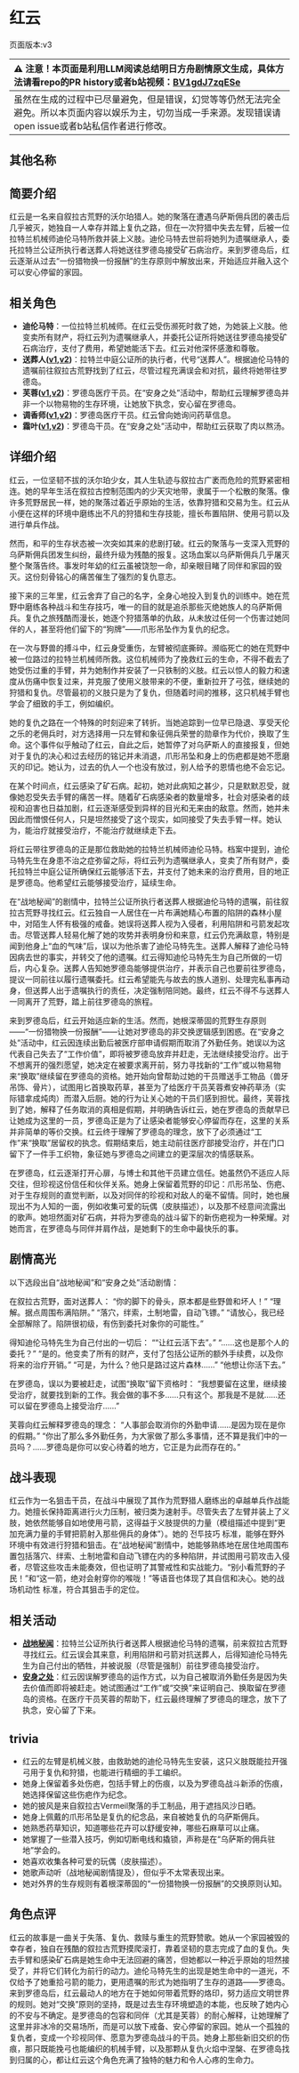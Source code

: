 # 红云
页面版本:v3
 

| :warning: 注意！本页面是利用LLM阅读总结明日方舟剧情原文生成，具体方法请看repo的PR history或者b站视频：[BV1gdJ7zqESe](https://www.bilibili.com/video/BV1gdJ7zqESe/)         |
|:----------------------------|
| 虽然在生成的过程中已尽量避免，但是错误，幻觉等等仍然无法完全避免。所以本页面内容以娱乐为主，切勿当成一手来源。发现错误请open issue或者b站私信作者进行修改。|



## 其他名称

## 简要介绍
红云是一名来自叙拉古荒野的沃尔珀猎人。她的聚落在遭遇乌萨斯佣兵团的袭击后几乎被灭，她独自一人幸存并踏上复仇之路，但在一次狩猎中失去左臂，后被一位拉特兰机械师迪伦马特所救并装上义肢。迪伦马特去世前将她列为遗嘱继承人，委托拉特兰公证所执行者送葬人将她送往罗德岛接受矿石病治疗。来到罗德岛后，红云逐渐从过去“一份猎物换一份报酬”的生存原则中解放出来，开始适应并融入这个可以安心停留的家园。
## 相关角色
-   **迪伦马特**：一位拉特兰机械师。在红云受伤濒死时救了她，为她装上义肢。他变卖所有财产，将红云列为遗嘱继承人，并委托公证所将她送往罗德岛接受矿石病治疗，支付了费用，希望她能活下去。红云对他深怀感激和尊敬。
-   **送葬人([v1](../chars/char_279_excu.md),[v2](char_279_excu.md))**：拉特兰中庭公证所的执行者，代号“送葬人”。根据迪伦马特的遗嘱前往叙拉古荒野找到了红云，尽管过程充满误会和对抗，最终将她带往罗德岛。
-   **芙蓉([v1](../chars/char_120_hibisc.md),[v2](char_120_hibisc.md))**：罗德岛医疗干员。在“安身之处”活动中，帮助红云理解罗德岛并非一个以物易物的生存环境，让她放下执念，安心留在罗德岛。
-   **调香师([v1](../chars/char_181_flower.md),[v2](char_181_flower.md))**：罗德岛医疗干员。红云曾向她询问药草信息。
-   **霜叶([v1](../chars/char_193_frostl.md),[v2](char_193_frostl.md))**：罗德岛干员。在“安身之处”活动中，帮助红云获取了肉以熬汤。
## 详细介绍
红云，一位坚韧不拔的沃尔珀少女，其人生轨迹与叙拉古广袤而危险的荒野紧密相连。她的早年生活在叙拉古控制范围内的少天灾地带，隶属于一个松散的聚落。像许多荒野居民一样，她的聚落过着近乎原始的生活，依靠狩猎和交易为生。红云从小便在这样的环境中磨练出不凡的狩猎和生存技能，擅长布置陷阱、使用弓箭以及进行单兵作战。

然而，和平的生存状态被一次突如其来的悲剧打破。红云的聚落与一支深入荒野的乌萨斯佣兵团发生纠纷，最终升级为残酷的报复。这场血案以乌萨斯佣兵几乎屠灭整个聚落告终。事发时年幼的红云虽被饶恕一命，却亲眼目睹了同伴和家园的毁灭。这份刻骨铭心的痛苦催生了强烈的复仇意志。

接下来的三年里，红云舍弃了自己的名字，全身心地投入到复仇的训练中。她在荒野中磨练各种战斗和生存技巧，唯一的目的就是追杀那些灭绝她族人的乌萨斯佣兵。复仇之旅残酷而漫长，她逐个狩猎落单的仇敌，从未放过任何一个伤害过她同伴的人，甚至将他们留下的“狗牌”——爪形吊坠作为复仇的纪念。

在一次与野兽的搏斗中，红云身受重伤，左臂被彻底撕碎。濒临死亡的她在荒野中被一位路过的拉特兰机械师所救。这位机械师为了挽救红云的生命，不得不截去了她受伤过重的手臂，并为她制作并安装了一只铁制的义肢。红云以惊人的毅力和速度从伤痛中恢复过来，并克服了使用义肢带来的不便，重新拉开了弓弦，继续她的狩猎和复仇。尽管最初的义肢只是为了复仇，但随着时间的推移，这只机械手臂也学会了细致的手工，例如编织。

她的复仇之路在一个特殊的时刻迎来了转折。当她追踪到一位早已隐退、享受天伦之乐的老佣兵时，对方选择用一只左臂和象征佣兵荣誉的勋章作为代价，换取了生命。这个事件似乎触动了红云，自此之后，她暂停了对乌萨斯人的直接报复，但她对于复仇的决心和过去经历的铭记并未消退，爪形吊坠和身上的伤疤都是她不愿磨灭的印记。她认为，过去的仇人一个也没有放过，别人给予的恩情也绝不会忘记。

在某个时间点，红云感染了矿石病。起初，她对此病知之甚少，只是默默忍受，就像她忍受失去手臂的痛苦一样。随着矿石病感染者的数量增多，社会对感染者的歧视和迫害也日益加剧，红云逐渐感受到异样的目光和无来由的敌意。然而，她并未因此而憎恨任何人，只是坦然接受了这个现实，如同接受了失去手臂一样。她认为，能治疗就接受治疗，不能治疗就继续走下去。

将红云带往罗德岛的正是那位救助她的拉特兰机械师迪伦马特。档案中提到，迪伦马特先生在身患不治之症弥留之际，将红云列为遗嘱继承人，变卖了所有财产，委托拉特兰中庭公证所确保红云能够活下去，并支付了她未来的治疗费用，目的地正是罗德岛。他希望红云能够接受治疗，延续生命。

在“战地秘闻”的剧情中，拉特兰公证所执行者送葬人根据迪伦马特的遗嘱，前往叙拉古荒野寻找红云。红云独自一人居住在一片布满她精心布置的陷阱的森林小屋中，对陌生人怀有极强的戒备。她误将送葬人视为入侵者，利用陷阱和弓箭发起攻击。尽管送葬人轻易化解了她的攻势并表明身份和来意，红云仍充满敌意，特别是闻到他身上“血的气味”后，误以为他杀害了迪伦马特先生。送葬人解释了迪伦马特因病去世的事实，并转交了他的遗嘱。红云得知迪伦马特先生为自己所做的一切后，内心复杂。送葬人告知她罗德岛能够提供治疗，并表示自己也要前往罗德岛，提议一同前往以履行遗嘱委托。红云希望能先与故去的族人道别、处理完私事再动身，但送葬人出于遗嘱执行的责任，决定强制陪同她。最终，红云不得不与送葬人一同离开了荒野，踏上前往罗德岛的旅程。

来到罗德岛后，红云开始适应新的生活。然而，她根深蒂固的荒野生存原则——“一份猎物换一份报酬”——让她对罗德岛的非交换逻辑感到困惑。在“安身之处”活动中，红云因连续出勤后被医疗部申请假期而取消了外勤任务。她误以为这代表自己失去了“工作价值”，即将被罗德岛放弃并赶走，无法继续接受治疗。出于不想离开的强烈愿望，她决定在被要求离开前，努力寻找新的“工作”或以物易物来“换取”继续留在罗德岛的资格。她开始向曾帮助过她的干员赠送手工物品（兽牙吊饰、骨片），试图用匕首换取药草，甚至为了给医疗干员芙蓉煮安神药草汤（实际错拿成炖肉）而潜入后厨。她的行为让关心她的干员们感到担忧。最终，芙蓉找到了她，解释了任务取消的真相是假期，并明确告诉红云，她在罗德岛的贡献早已让她成为这里的一员，罗德岛正是为了让感染者能够安心停留而存在，这里的关系并非简单的等价交换。红云终于理解了罗德岛的理念，放下了必须通过“工作”来“换取”居留权的执念。假期结束后，她主动前往医疗部接受治疗，并在门口留下了一件手工织物，象征她与罗德岛之间建立的更深层次的情感联系。

在罗德岛，红云逐渐打开心扉，与博士和其他干员建立信任。她虽然仍不适应人际交往，但珍视这份信任和伙伴关系。她身上保留着荒野的印记：爪形吊坠、伤疤、对于生存规则的直觉判断，以及对同伴的珍视和对敌人的毫不留情。同时，她也展现出不为人知的一面，例如收集可爱的玩偶（皮肤描述），以及那不经意间流露出的歌声。她坦然面对矿石病，并将为罗德岛的战斗留下的新伤疤视为一种荣耀。对她而言，在罗德岛与同伴并肩作战，是她剩下的生命中最快乐的事。
## 剧情高光
以下选段出自“战地秘闻”和“安身之处”活动剧情：

在叙拉古荒野，面对送葬人：
“你的脚下的骨头，原本都是些野兽和坏人！”
“理解。据点周围布满陷阱。”
“落穴，绊索，土制地雷，自动飞镖。”
“请放心，我已经全部解除了。陷阱很初级，有伤到委托对象你的可能性。”

得知迪伦马特先生为自己付出的一切后：
““让红云活下去”。”
“......这也是那个人的委托？”
“是的。他变卖了所有的财产，支付了包括公证所的额外手续费，以及你将来的治疗开销。”
“可是，为什么？他只是路过这片森林......”
“他想让你活下去。”

在罗德岛，误以为要被赶走，试图“换取”留下资格时：
“我想要留在这里，继续接受治疗，就要找到新的工作。我会做的事不多......只有这个。那我是不是就......还可以留在罗德岛上接受治疗......”

芙蓉向红云解释罗德岛的理念：
“人事部会取消你的外勤申请......是因为现在是你的假期。”
“你出了那么多外勤任务，为大家做了那么多事情，还不算是我们中的一员吗？......罗德岛是你可以安心待着的地方，它正是为此而存在的。”
## 战斗表现
红云作为一名狙击干员，在战斗中展现了其作为荒野猎人磨练出的卓越单兵作战能力。她擅长保持距离进行火力压制，被归类为速射手。尽管失去了左臂并装上了义肢，她依然能够自如地使用弓箭，这得益于义肢提供的力量（模组描述中提到“更加充满力量的手臂把箭射入那些佣兵的身体”）。她的 전투技巧 标准，能够在野外环境中有效进行狩猎和狙击。在“战地秘闻”剧情中，她能够熟练地在居住地周围布置包括落穴、绊索、土制地雷和自动飞镖在内的多种陷阱，并试图用弓箭攻击入侵者，尽管这些攻击未能奏效，但也证明了其警戒性和实战能力。“别小看荒野的子民！”和“这一箭，绝对会射穿你的喉咙！”等语音也体现了其自信和决心。她的战场机动性 标准，符合其狙击手的定位。
## 相关活动
-   **[战地秘闻](../stories/act4d0.md)**：拉特兰公证所执行者送葬人根据迪伦马特的遗嘱，前来叙拉古荒野寻找红云。红云误会其来意，利用陷阱和弓箭对抗送葬人，后得知迪伦马特先生为自己付出的牺牲，并被说服（尽管是强制）前往罗德岛接受治疗。
-   **[安身之处](../stories/story_clour_set_1.md)**：红云因误解罗德岛的运作方式，以为自己被取消外勤任务是因为失去价值而即将被赶走。她试图通过“工作”或“交换”来证明自己、换取留在罗德岛的资格。在医疗干员芙蓉的帮助下，红云最终理解了罗德岛的理念，放下了执念，安心留了下来。
## trivia
*   红云的左臂是机械义肢，由救助她的迪伦马特先生安装，这只义肢既能拉开强弓用于复仇和狩猎，也能进行精细的手工编织。
*   她身上保留着多处伤疤，包括手臂上的伤痕，以及为罗德岛战斗新添的伤痕，她选择保留这些伤疤作为纪念。
*   她的披风是来自叙拉古Vermeil聚落的手工制品，用于遮挡风沙日晒。
*   她身上佩戴的爪形吊坠是复仇的纪念品，来自被她复仇的乌萨斯佣兵。
*   她熟悉药草知识，知道哪些花卉可以舒缓安神，哪些石麻草可以止痛。
*   她掌握了一些潜入技巧，例如切断电线和撬锁，声称是在“乌萨斯的佣兵驻地”学会的。
*   她喜欢收集各种可爱的玩偶（皮肤描述）。
*   她歌声动听（战地秘闻剧情提及），但似乎不太常表现出来。
*   她对外界的生存规则有着根深蒂固的“一份猎物换一份报酬”的交换原则认知。
## 角色点评
红云的故事是一曲关于失落、复仇、救赎与重生的荒野赞歌。她从一个家园被毁的幸存者，独自在残酷的叙拉古荒野摸爬滚打，靠着坚韧的意志完成了血的复仇。失去手臂和感染矿石病是她生命中无法回避的痛苦，但她都以一种近乎原始的坦然接受了，并将它们转化为前行的动力。迪伦马特先生的出现是她生命中的一道光，不仅给予了她重拾弓箭的能力，更用遗嘱的形式为她指明了生存的道路——罗德岛。来到罗德岛后，红云最动人的地方在于她如何带着荒野的烙印，努力适应文明世界的规则。她对“交换”原则的坚持，既是过去生存环境塑造的本能，也反映了她内心的不安与不确定。是罗德岛的包容和同伴（尤其是芙蓉）的耐心解释，让她理解了这里并非冰冷的交易场所，而是可以放下戒备、安心停留的家园。她从一个孤独的复仇者，变成一个珍视同伴、愿意为罗德岛战斗的干员。她身上那些新旧交织的伤痕，那只既能挽弓也能编织的机械手臂，以及那颗从复仇火焰中涅槃、在罗德岛找到归属的心，都让红云这个角色充满了独特的魅力和令人心疼的生命力。